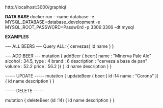 http://localhost:3000/graphiql

**DATA BASE**
docker run --name database -e MYSQL_DATABASE=database_development -e MYSQL_ROOT_PASSWORD=Passw0rd -p 3306:3306 -dt mysql

 **EXAMPLES**

--- ALL BEERS ---
Query ALL:
{
  cervezas{
    id
    name
	}
}


--- ADD BEER ---
mutation {
	addBeer ( 
    beer:{
        name  : "Minerva Pale Ale"
        alcohol : 34.5,
        type : 4
        brand : 6
        description : "cerveza a base de pan"
        volume : 52.2
        price : 56.2
    }) {
	  id
    name
    description
	}
}

----- UPDATE -----
mutation {
	updateBeer ( 
    beer:{
      	id :14
        name  : "Corona"
    }) {
	  id
    name
    description
	}
}

----- DELETE -----

mutation {
	deleteBeer (id :14) {
	  id
    name
    description
	}
}